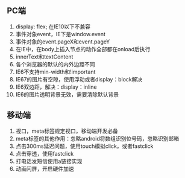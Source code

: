 ## PC端
1. display: flex; 在IE10以下不兼容
2. 事件对象event，IE下是window.event
3. 事件对象的event.pageX和event.pageY
4. 在IE中，在body上插入节点的动作全部都在onload后执行
5. innerText和textContent
6. 各个浏览器的默认的内外边距不同
7. IE6不支持min-width和!important
8. IE67的图片有空隙，使用浮动或者display：block解决
9. IE6双边距，解决：display：inline
10. IE6的图片透明背景无效，需要清除默认背景

## 移动端
1. 视口，meta标签规定视口，移动端开发必备
2. meta标签的其他作用：忽略android将数组识别位号码，忽略识别邮箱
3. 点击300ms延迟问题，使用touch模拟click，或者fastclick
4. 点击穿透，使用fastclick
5. 打电话发短信使用a链接实现
6. 动画闪屏，开启硬件加速